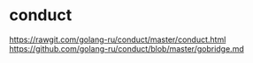 # conduct

https://rawgit.com/golang-ru/conduct/master/conduct.html
https://github.com/golang-ru/conduct/blob/master/gobridge.md
